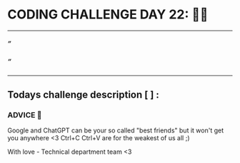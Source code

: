 # CODING CHALLENGE DAY 22: 🌙✨

---

##### ” 
##### “ 
---

##

## Todays challenge description [  ] :



### ADVICE 💖

Google and ChatGPT can be your so called "best friends" but it won't get you anywhere <3 Ctrl+C Ctrl+V are for the weakest of us all ;)

With love - Technical department team <3
